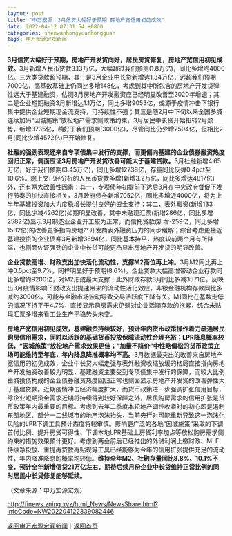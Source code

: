 ```yaml
---
layout: post
title: "申万宏源：3月信贷大幅好于预期 房地产宽信用初见成效"
date: 2022-04-12 07:31:54 +0800
categories: shenwanhongyuanhongguan
tags: 申万宏源宏观新闻
---
```

<p><strong>3</strong><strong>月信贷大幅好于预期，房地产开发贷向好，居民房贷修复，房地产宽信用初见成效。</strong>3月新增人民币贷款3.13万亿，大幅超过我们预测(1.8万亿)，同比多增约4000亿。三大类贷款超预期，其一是3月企业中长贷新增达1.34万亿，远超我们预期7000亿，高基数基础上仍同比多增148亿，考虑到其中所包含的房地产开发贷弹性远大于基建融资，估测3月房地产开发融资应已经明显改善至2020年增速；其二是企业短期融资3月新增达1.1万亿，同比多增9053亿，或源于疫情冲击下银行集中提供企业短期现金流支持，可持续性不强；其三是随2月中下旬以来全国多城连续加码“因城施策”放松地产需求侧政策约束，3月居民中长贷开始扭转2月颓势，新增3735亿，稍好于我们预期(3000亿)，尽管同比仍少增2504亿，但相比2月(同比少增4572亿)已开始修复。</p>
 <p><strong>社融的强劲表现还来自专项债集中发行的支撑，而更偏向基建的企业债券融资热度回归正常，侧面应证3月房地产开发贷改善可能大于基建贷款。</strong>3月社融新增4.65万亿，好于我们预期(3.45万亿)，同比多增12738亿，存量同比反弹0.4pct至10.6%。除上文已经分析的人民币贷款多增(新增3.2万亿，同比多增达4817亿)外，还有两大改善性因素：其一，专项债年初提前下达后3月在中央政府督促下发行节奏的加快直接相关，3月政府债券新增7052亿，同比多增近4000亿，将为上半年基建投资加大力度稳增长提供良好的资金支持；其二，表外融资(新增133亿，同比少减4262亿)如期明显改善，其中未贴现汇票(新增286亿，同比多增2582亿)显示3月制造业企业开工较为正常，而信托贷款(新增-259亿，同比多增1532亿)的改善更多指向房地产开发商表外融资压力的同步缓解；综合考虑更接近基建投资的企业债券3月新增3894亿，同比基本持平，热度较前两个月有所降温，也侧面佐证强劲的企业中长贷可能更凸显出房地产开发贷的明显改善。</p>
 <p><strong>企业贷款高增、财政支出加快活化流动性，支撑M2高位再上冲。</strong>3月M2同比再上冲0.5pct至9.7%，同样明显好于预期(8.6%)。企业贷款大幅高增带动企业存款同比多增约9200亿，对M2形成最大支撑；此外财政存款3月同比多减3571亿，反映出3月疫情影响下财政支出提速带来的流动性活化效应。非银金融机构存款同比多减约3000亿，可能与金融市场波动导致交易活跃度下降有关。M1同比在基数走低的情况下持平于4.7%，直接显示购房需求仍弱对企业活期存款的拖累，综合未贴现汇票多增来看工业生产平稳势头未变。</p>
 <p><strong>房地产宽信用初见成效，基建融资持续较好，预计年内货币政策操作着力疏通居民购房信用需求，同时以活跃的基础货币投放保障流动性合理充裕；LPR降息概率较低，“因城施策”放松地产需求效果更佳；“加量不降价”中性略偏松的货币政策立场可能维持至年底，年内降息降准概率均不高。</strong>3月数据最突出的改善来自房地产宽信用的初见成效，企业中长贷大幅走强与表外融资收缩放缓的格局直接指向房地产开发融资改善较为明显，基建融资主要受到专项债集中发行的保障，而较大比例由城投债构成的企业债券融资热度回归正常也侧面显示房地产开发贷的改善弹性大于基建贷款。近期疫情冲击经济幅度扩大，而货币政策进一步强调扩张信用目标，除企业短期资金需求近期将持续得到较好保障之外，居民购房需求的信用扩张是货币政策年内最重要的目标。考虑到去年二季度本轮地产调控收紧时的初心即是遏制东部地区、部分一二线城市的地产泡沫抬头，当前央行对可能重新导致这一泡沫化风险的LPR下调工具预计态度将较审慎。影响更广泛的各地“因城施策”采取的下调首付比例、提升房贷可得性、下调本地LPR基础上房贷利率加点等放松购房需求侧约束的措施效果预计更好。考虑到两会前后已经推出的外储利润上缴财政、MLF持续净投放、重提再贷款再贴现等工具已经能够为今年的信用扩张提供充足的流动性，年内降准降息的概率均较低。<strong>维持全年M2、社融存量同比8.8%、10.1%不变，预计全年新增信贷21万亿左右，期待后续月份企业中长贷维持正常比例的同时居民中长贷修复能够延续。</strong></p><p class="em_media">（文章来源：申万宏源宏观）</p>

<http://finews.zning.xyz/html_News/NewsShare.html?infoCode=NW202204122339082446>

[返回申万宏源宏观新闻](//finews.withounder.com/category/shenwanhongyuanhongguan.html)｜[返回首页](//finews.withounder.com/)